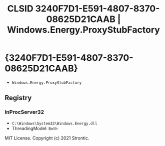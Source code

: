 ﻿---
title: "CLSID 3240F7D1-E591-4807-8370-08625D21CAAB | Windows.Energy.ProxyStubFactory"
excerpt: What is COM-Object CLSID 3240F7D1-E591-4807-8370-08625D21CAAB?
---

# {3240F7D1-E591-4807-8370-08625D21CAAB}

* `Windows.Energy.ProxyStubFactory`

## Registry


### InProcServer32

* `C:\Windows\System32\Windows.Energy.dll`
* ThreadingModel: `Both`

MIT License. Copyright (c) 2021 Strontic.


